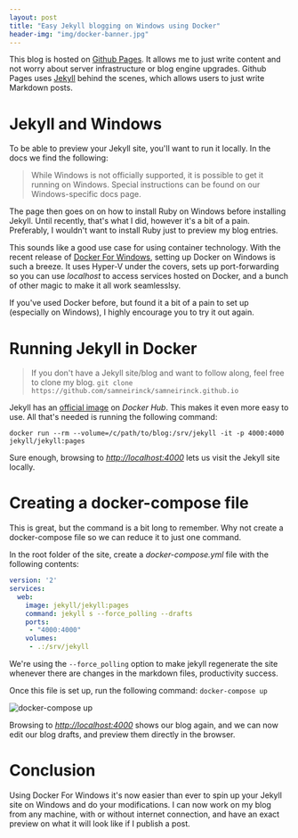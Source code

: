 ```yaml
---
layout: post
title: "Easy Jekyll blogging on Windows using Docker"
header-img: "img/docker-banner.jpg"
---
```


This blog is hosted on [Github Pages](https://pages.github.com/). It allows me to just write content and not worry about server infrastructure or blog engine upgrades. Github Pages uses [Jekyll](https://jekyllrb.com/) behind the scenes, which allows users to just write Markdown posts. 

# Jekyll and Windows
To be able to preview your Jekyll site, you'll want to run it locally. In the docs we find the following:

> While Windows is not officially supported, it is possible to get it running on Windows. Special instructions can be found on our Windows-specific docs page.

The page then goes on on how to install Ruby on Windows before installing Jekyll. Until recently, that's what I did, however it's a bit of a pain. Preferably, I wouldn't want to install Ruby just to preview my blog entries. 

This sounds like a good use case for using container technology. With the recent release of [Docker For Windows](https://docs.docker.com/docker-for-windows/), setting up Docker on Windows is such a breeze. It uses Hyper-V under the covers, sets up port-forwarding so you can use _localhost_ to access services hosted on Docker, and a bunch of other magic to make it all work seamlesslsy. 

If you've used Docker before, but found it a bit of a pain to set up (especially on Windows), I highly encourage you to try it out again.

# Running Jekyll in Docker
> If you don't have a Jekyll site/blog and want to follow along, feel free to clone my blog.
> ```git clone https://github.com/samneirinck/samneirinck.github.io```

Jekyll has an [official image](https://hub.docker.com/r/jekyll/jekyll/) on *Docker Hub*. This makes it even more easy to use. All that's needed is running the following command:

```docker run --rm --volume=/c/path/to/blog:/srv/jekyll -it -p 4000:4000 jekyll/jekyll:pages```

Sure enough, browsing to *[http://localhost:4000](http://localhost:4000/)* lets us visit the Jekyll site locally.

# Creating a docker-compose file
This is great, but the command is a bit long to remember. Why not create a docker-compose file so we can reduce it to just one command. 

In the root folder of the site, create a _docker-compose.yml_ file with the following contents:

```yaml
version: '2'
services:
  web:
    image: jekyll/jekyll:pages
    command: jekyll s --force_polling --drafts
    ports:
     - "4000:4000"
    volumes:
     - .:/srv/jekyll
```

We're using the ```--force_polling``` option to make jekyll regenerate the site whenever there are changes in the markdown files, productivity success.

Once this file is set up, run the following command:
```docker-compose up```

![docker-compose up](/img/docker-compose-up.gif)

Browsing to *[http://localhost:4000](http://localhost:4000/)* shows our blog again, and we can now edit our blog drafts, and preview them directly in the browser.

# Conclusion
Using Docker For Windows it's now easier than ever to spin up your Jekyll site on Windows and do your modifications. I can now work on my blog from any machine, with or without internet connection, and have an exact preview on what it will look like if I publish a post.